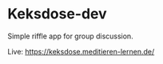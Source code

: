 # Keksdose-dev
Simple riffle app for group discussion.

Live: https://keksdose.meditieren-lernen.de/